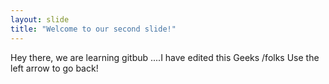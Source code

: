 ```yaml
---
layout: slide
title: "Welcome to our second slide!"
---
```

Hey there, we are learning gitbub ....I have edited this
Geeks /folks
Use the left arrow to go back!
